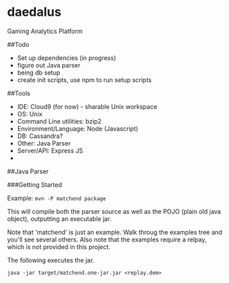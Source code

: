 # daedalus
Gaming Analytics Platform

##Todo

* Set up dependencies (in progress)
* figure out Java parser
* being db setup
* create init scripts, use npm to run setup scripts

##Tools 
 * IDE: Cloud9 (for now) - sharable Unix workspace
 * OS: Unix
 * Command Line utilities: bzip2
 * Environment/Language: Node (Javascript)
 * DB: Cassandra? 
 * Other: Java Parser
 * Server/API: Express JS
 * 
 ##Java Parser

###Getting Started

Example:
`mvn -P matchend package`

This will compile both the parser source as well as the POJO (plain old java object), 
outputting an executable jar.

Note that 'matchend' is just an example. 
Walk throug the examples tree and you'll see several others. 
Also note that the examples require a relpay, which is not provided in this project.

The following executes the jar. 

`java -jar target/matchend.one-jar.jar <replay.dem>`
